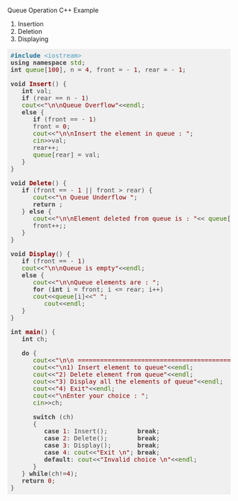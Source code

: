 Queue Operation C++ Example 

1. Insertion
2. Deletion
3. Displaying


<pre class="hljs" style="display: block; overflow-x: auto; padding: 0.5em; background: rgb(240, 240, 240) none repeat scroll 0% 0%; color: rgb(68, 68, 68);"><span class="hljs-meta" style="color: rgb(31, 113, 153);">#<span class="hljs-meta-keyword" style="font-weight: 700;">include</span> <span class="hljs-meta-string" style="color: rgb(77, 153, 191);">&lt;iostream&gt;</span></span>
<span class="hljs-keyword" style="font-weight: 700;">using</span> <span class="hljs-keyword" style="font-weight: 700;">namespace</span> <span class="hljs-built_in" style="color: rgb(57, 115, 0);">std</span>;
<span class="hljs-keyword" style="font-weight: 700;">int</span> <span class="hljs-built_in" style="color: rgb(57, 115, 0);">queue</span>[<span class="hljs-number" style="color: rgb(136, 0, 0);">100</span>], n = <span class="hljs-number" style="color: rgb(136, 0, 0);">4</span>, front = - <span class="hljs-number" style="color: rgb(136, 0, 0);">1</span>, rear = - <span class="hljs-number" style="color: rgb(136, 0, 0);">1</span>;

<span class="hljs-function"><span class="hljs-keyword" style="font-weight: 700;">void</span> <span class="hljs-title" style="color: rgb(136, 0, 0); font-weight: 700;">Insert</span><span class="hljs-params">()</span> </span>{
   <span class="hljs-keyword" style="font-weight: 700;">int</span> val;
   <span class="hljs-keyword" style="font-weight: 700;">if</span> (rear == n - <span class="hljs-number" style="color: rgb(136, 0, 0);">1</span>)
   <span class="hljs-built_in" style="color: rgb(57, 115, 0);">cout</span>&lt;&lt;<span class="hljs-string" style="color: rgb(136, 0, 0);">"\n\nQueue Overflow"</span>&lt;&lt;<span class="hljs-built_in" style="color: rgb(57, 115, 0);">endl</span>;
   <span class="hljs-keyword" style="font-weight: 700;">else</span> {
      <span class="hljs-keyword" style="font-weight: 700;">if</span> (front == - <span class="hljs-number" style="color: rgb(136, 0, 0);">1</span>)
      front = <span class="hljs-number" style="color: rgb(136, 0, 0);">0</span>;
      <span class="hljs-built_in" style="color: rgb(57, 115, 0);">cout</span>&lt;&lt;<span class="hljs-string" style="color: rgb(136, 0, 0);">"\n\nInsert the element in queue : "</span>;
      <span class="hljs-built_in" style="color: rgb(57, 115, 0);">cin</span>&gt;&gt;val;
      rear++;
      <span class="hljs-built_in" style="color: rgb(57, 115, 0);">queue</span>[rear] = val;
   }
}

<span class="hljs-function"><span class="hljs-keyword" style="font-weight: 700;">void</span> <span class="hljs-title" style="color: rgb(136, 0, 0); font-weight: 700;">Delete</span><span class="hljs-params">()</span> </span>{
   <span class="hljs-keyword" style="font-weight: 700;">if</span> (front == - <span class="hljs-number" style="color: rgb(136, 0, 0);">1</span> || front &gt; rear) {
      <span class="hljs-built_in" style="color: rgb(57, 115, 0);">cout</span>&lt;&lt;<span class="hljs-string" style="color: rgb(136, 0, 0);">"\n Queue Underflow "</span>;
      <span class="hljs-keyword" style="font-weight: 700;">return</span> ;
   } <span class="hljs-keyword" style="font-weight: 700;">else</span> {
      <span class="hljs-built_in" style="color: rgb(57, 115, 0);">cout</span>&lt;&lt;<span class="hljs-string" style="color: rgb(136, 0, 0);">"\n\nElement deleted from queue is : "</span>&lt;&lt; <span class="hljs-built_in" style="color: rgb(57, 115, 0);">queue</span>[front] &lt;&lt;<span class="hljs-built_in" style="color: rgb(57, 115, 0);">endl</span>;
      front++;;
   }
}

<span class="hljs-function"><span class="hljs-keyword" style="font-weight: 700;">void</span> <span class="hljs-title" style="color: rgb(136, 0, 0); font-weight: 700;">Display</span><span class="hljs-params">()</span> </span>{
   <span class="hljs-keyword" style="font-weight: 700;">if</span> (front == - <span class="hljs-number" style="color: rgb(136, 0, 0);">1</span>)
   <span class="hljs-built_in" style="color: rgb(57, 115, 0);">cout</span>&lt;&lt;<span class="hljs-string" style="color: rgb(136, 0, 0);">"\n\nQueue is empty"</span>&lt;&lt;<span class="hljs-built_in" style="color: rgb(57, 115, 0);">endl</span>;
   <span class="hljs-keyword" style="font-weight: 700;">else</span> {
      <span class="hljs-built_in" style="color: rgb(57, 115, 0);">cout</span>&lt;&lt;<span class="hljs-string" style="color: rgb(136, 0, 0);">"\n\nQueue elements are : "</span>;
      <span class="hljs-keyword" style="font-weight: 700;">for</span> (<span class="hljs-keyword" style="font-weight: 700;">int</span> i = front; i &lt;= rear; i++)
      <span class="hljs-built_in" style="color: rgb(57, 115, 0);">cout</span>&lt;&lt;<span class="hljs-built_in" style="color: rgb(57, 115, 0);">queue</span>[i]&lt;&lt;<span class="hljs-string" style="color: rgb(136, 0, 0);">" "</span>;
         <span class="hljs-built_in" style="color: rgb(57, 115, 0);">cout</span>&lt;&lt;<span class="hljs-built_in" style="color: rgb(57, 115, 0);">endl</span>;
   }
}

<span class="hljs-function"><span class="hljs-keyword" style="font-weight: 700;">int</span> <span class="hljs-title" style="color: rgb(136, 0, 0); font-weight: 700;">main</span><span class="hljs-params">()</span> </span>{
   <span class="hljs-keyword" style="font-weight: 700;">int</span> ch;
   
   <span class="hljs-keyword" style="font-weight: 700;">do</span> {
   	  <span class="hljs-built_in" style="color: rgb(57, 115, 0);">cout</span>&lt;&lt;<span class="hljs-string" style="color: rgb(136, 0, 0);">"\n\n =========================================="</span>;
   	  <span class="hljs-built_in" style="color: rgb(57, 115, 0);">cout</span>&lt;&lt;<span class="hljs-string" style="color: rgb(136, 0, 0);">"\n1) Insert element to queue"</span>&lt;&lt;<span class="hljs-built_in" style="color: rgb(57, 115, 0);">endl</span>;
      <span class="hljs-built_in" style="color: rgb(57, 115, 0);">cout</span>&lt;&lt;<span class="hljs-string" style="color: rgb(136, 0, 0);">"2) Delete element from queue"</span>&lt;&lt;<span class="hljs-built_in" style="color: rgb(57, 115, 0);">endl</span>;
   	  <span class="hljs-built_in" style="color: rgb(57, 115, 0);">cout</span>&lt;&lt;<span class="hljs-string" style="color: rgb(136, 0, 0);">"3) Display all the elements of queue"</span>&lt;&lt;<span class="hljs-built_in" style="color: rgb(57, 115, 0);">endl</span>;
   	  <span class="hljs-built_in" style="color: rgb(57, 115, 0);">cout</span>&lt;&lt;<span class="hljs-string" style="color: rgb(136, 0, 0);">"4) Exit"</span>&lt;&lt;<span class="hljs-built_in" style="color: rgb(57, 115, 0);">endl</span>;
      <span class="hljs-built_in" style="color: rgb(57, 115, 0);">cout</span>&lt;&lt;<span class="hljs-string" style="color: rgb(136, 0, 0);">"\nEnter your choice : "</span>;
      <span class="hljs-built_in" style="color: rgb(57, 115, 0);">cin</span>&gt;&gt;ch;
      
	  <span class="hljs-keyword" style="font-weight: 700;">switch</span> (ch) 
	  {
         <span class="hljs-keyword" style="font-weight: 700;">case</span> <span class="hljs-number" style="color: rgb(136, 0, 0);">1</span>: Insert();        <span class="hljs-keyword" style="font-weight: 700;">break</span>;
         <span class="hljs-keyword" style="font-weight: 700;">case</span> <span class="hljs-number" style="color: rgb(136, 0, 0);">2</span>: Delete();  	  <span class="hljs-keyword" style="font-weight: 700;">break</span>;
         <span class="hljs-keyword" style="font-weight: 700;">case</span> <span class="hljs-number" style="color: rgb(136, 0, 0);">3</span>: Display();       <span class="hljs-keyword" style="font-weight: 700;">break</span>;
         <span class="hljs-keyword" style="font-weight: 700;">case</span> <span class="hljs-number" style="color: rgb(136, 0, 0);">4</span>: <span class="hljs-built_in" style="color: rgb(57, 115, 0);">cout</span>&lt;&lt;<span class="hljs-string" style="color: rgb(136, 0, 0);">"Exit \n"</span>; <span class="hljs-keyword" style="font-weight: 700;">break</span>;
         <span class="hljs-keyword" style="font-weight: 700;">default</span>: <span class="hljs-built_in" style="color: rgb(57, 115, 0);">cout</span>&lt;&lt;<span class="hljs-string" style="color: rgb(136, 0, 0);">"Invalid choice \n"</span>&lt;&lt;<span class="hljs-built_in" style="color: rgb(57, 115, 0);">endl</span>;
      }
   } <span class="hljs-keyword" style="font-weight: 700;">while</span>(ch!=<span class="hljs-number" style="color: rgb(136, 0, 0);">4</span>);
   <span class="hljs-keyword" style="font-weight: 700;">return</span> <span class="hljs-number" style="color: rgb(136, 0, 0);">0</span>;
}</pre>
